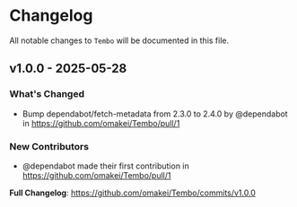 # Changelog

All notable changes to `Tembo` will be documented in this file.

## v1.0.0 - 2025-05-28

### What's Changed

* Bump dependabot/fetch-metadata from 2.3.0 to 2.4.0 by @dependabot in https://github.com/omakei/Tembo/pull/1

### New Contributors

* @dependabot made their first contribution in https://github.com/omakei/Tembo/pull/1

**Full Changelog**: https://github.com/omakei/Tembo/commits/v1.0.0
